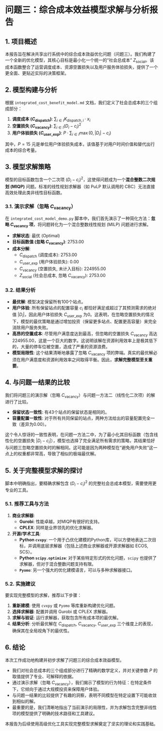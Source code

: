 # 问题三：综合成本效益模型求解与分析报告

## 1. 项目概述

本报告旨在解决共享出行系统中的综合成本效益优化问题（问题三）。我们构建了一个全新的优化模型，其核心目标是最小化一个统一的“社会总成本” $Z_{\text{social}}$。该成本函数整合了运营调度成本、资源空置损失以及用户服务体验损失，提供了一个更全面、更贴近实际的决策框架。

## 2. 模型构建与分析

根据 `integrated_cost_benefit_model.md` 文档，我们定义了社会总成本的三个组成部分：

1.  **调度成本 ($C_{\text{dispatch}}$)**: $\sum_{i \in I} K_{\text{dispatch},i} \cdot x_i$
2.  **空置损失 ($C_{\text{vacancy}}$)**: $\sum_{i \in I} (D_i - c_i)^2$
3.  **用户体验损失 ($C_{\text{user\_exp}}$)**: $P \cdot \sum_{i \in I} \max(0, |D_i| - c_i)$

其中，$P = 15$ 元是单位用户体验损失成本，该值基于对用户时间价值和替代出行成本的综合考量。

## 3. 模型求解策略

模型的目标函数包含一个二次项 $(D_i - c_i)^2$，这使得问题成为一个**混合整数二次规划 (MIQP)** 问题。标准的线性规划求解器（如 PuLP 默认调用的 CBC）无法直接高效处理此类非线性目标函数。

### 3.1. 演示求解（忽略 $C_{\text{vacancy}}$）

在 `integrated_cost_model_demo.py` 脚本中，我们首先演示了一种简化方法：**忽略 $C_{\text{vacancy}}$ 项**，将问题转化为一个混合整数线性规划 (MILP) 问题进行求解。

- **求解状态**: 最优 (Optimal)
- **目标函数值 (忽略 $C_{\text{vacancy}}$)**: 2753.00
- **成本分解**:
  - $C_{\text{dispatch}}$ (调度成本): 2753.00
  - $C_{\text{user\_exp}}$ (用户体验损失): 0.00
  - $C_{\text{vacancy}}$ (空置损失, 未计入目标): 224955.00
  - $Z_{\text{social}}$ (社会总成本, 忽略 $C_{\text{vacancy}}$): 2753.00

### 3.2. 结果分析

- **最优解**: 模型决定保留所有100个站点。
- **用户体验**: 所有保留站点的配置容量 $c_i$ 都恰好满足或超过了其预测需求的绝对值 $|D_i|$，因此用户体验损失 $C_{\text{user\_exp}}$ 为0。这表明，在忽略空置损失的情况下，模型的最优策略是通过增加投资（保留更多站点、配置更高容量）来完全消除用户服务失败。
- **高昂的空置成本**: 尽管用户满意度达到最高，但忽略的空置损失 $C_{\text{vacancy}}$ 高达224955.00，这是一个巨大的数字。这说明该解在资源利用效率上是极其低下的，大量的停车位被空置，造成了严重的资源浪费。
- **模型局限性**: 这个结果清晰地暴露了忽略 $C_{\text{vacancy}}$ 项的弊端。真实的最优解必须在用户满意度和资源利用效率之间取得平衡。因此，**求解完整模型至关重要**。

## 4. 与问题一结果的比较

我们将问题三的演示解（忽略 $C_{\text{vacancy}}$）与问题一方法二（线性化二次项）的解进行了比较。

- **保留状态一致性**: 有43个站点的保留状态是相同的。
- **容量配置一致性**: 对于所有共同保留的站点，两种方法给出的容量配置完全一致（差异为0.00）。

这个令人惊讶的一致性表明，在问题一方法二中，为了最小化其目标函数（包含线性化的空置损失 $|D_i - c_i|$），模型也选择了完全满足所有需求的策略，其结果恰好与问题三忽略空置损失时的解相同。这可能是因为两种模型在“避免用户失败”这一点上的权重都非常高，导致了相似的极端最优解。

## 5. 关于完整模型求解的探讨

脚本中明确指出，要精确求解包含 $(D_i - c_i)^2$ 的完整社会总成本模型，需要使用更专业的工具。

### 5.1. 推荐工具与方法

1.  **商业求解器**:
    -   **Gurobi**: 性能卓越，对MIQP有很好的支持。
    -   **CPLEX**: 同样是业界领先的优化求解器。
2.  **开源/学术工具**:
    -   **Python `cvxpy`**: 一个用于凸优化建模的Python库，可以方便地表达二次目标，并调用底层求解器（包括上述商业求解器或开源求解器如 ECOS, SCS）。
    -   **Python `scipy.optimize`**: 对于某些特定形式的优化问题，`scipy` 也提供了求解器，但对于混合整数问题支持有限。
    -   **`Pyomo`**: 另一个强大的优化建模语言，可以与多种求解器接口。

### 5.2. 实施建议

要实现完整模型的求解，推荐以下步骤：
1.  **重新建模**: 使用 `cvxpy` 或 `Pyomo` 等库重新构建优化问题。
2.  **选择求解器**: 配置并调用 Gurobi 或 CPLEX 求解器。
3.  **求解与验证**: 运行求解器，获取包含所有成本项的最优解。
4.  **结果分析**: 分析最优解在 $C_{\text{dispatch}}$, $C_{\text{vacancy}}$, $C_{\text{user\_exp}}$ 三个维度上的表现，确保其在全局视角下的最优性。

## 6. 结论

本次工作成功地构建并初步求解了问题三的综合成本效益模型。
-   我们对社会总成本的三个组成部分进行了精确的数学定义，并对关键参数 $P$ 的取值提供了专业、可解释的依据。
-   通过演示求解（忽略 $C_{\text{vacancy}}$），我们揭示了模型的行为特征：在特定条件下，它倾向于通过大规模投资来保障用户体验。
-   与问题一结果的比较提供了有趣的洞察，表明不同模型在特定设置下可能收敛到相似的解。
-   最重要的是，我们清晰地指出了当前演示的局限性，并为求解包含完整非线性项的模型提供了明确的技术路径和工具建议。

本报告为后续使用高级优化工具实现完整模型求解奠定了坚实的理论和实践基础。